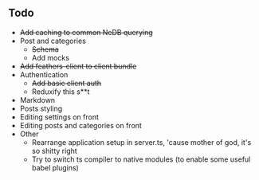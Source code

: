 ## Todo
- ~~Add caching to common NeDB querying~~
- Post and categories
    - ~~Schema~~
    - Add mocks
- ~~Add feathers-client to client bundle~~
- Authentication
    - ~~Add basic client auth~~
    - Reduxify this s**t
- Markdown
- Posts styling
- Editing settings on front
- Editing posts and categories on front
- Other
    - Rearrange application setup in server.ts, 'cause mother of god, it's so shitty right 
    - Try to switch ts compiler to native modules (to enable some useful babel plugins)
